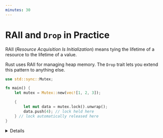 ```yaml
---
minutes: 30
---
```


# RAII and `Drop` in Practice

RAII (_Resource Acquisition Is Initialization_) means tying the lifetime of a
resource to the lifetime of a value.

Rust uses RAII for managing heap memory. The `Drop` trait lets you extend this
pattern to anything else.

```rust
use std::sync::Mutex;

fn main() {
    let mutex = Mutex::new(vec![1, 2, 3]);

    {
        let mut data = mutex.lock().unwrap();
        data.push(4); // lock held here
    } // lock automatically released here
}
```

<details>

- In the above example
  [the `Mutex`](https://doc.rust-lang.org/std/sync/struct.Mutex.html) owns its
  data: you can’t access the value inside without first acquiring the lock.

  `mux.lock()` returns a
  [`MutexGuard`](https://doc.rust-lang.org/std/sync/struct.MutexGuard.html),
  which [dereferences](https://doc.rust-lang.org/std/ops/trait.DerefMut.html) to
  the data and implements
  [`Drop`](https://doc.rust-lang.org/std/ops/trait.Drop.html)

  TODO: consider devoting 1-2 slides to demonstrate the relevant snippets of
  Mutex and MutexGuard API

- You may recall from
  [the Memory Management segment](../../memory-management/drop.md) that the
  [`Drop` trait](https://doc.rust-lang.org/std/ops/trait.Drop.html) lets you
  define what should happen when a resource is dropped.

  - In
    [the Blocks and Scopes chapter](../../control-flow-basics/blocks-and-scopes.md),
    we saw the most common situation where a resource is dropped: when the scope
    of its _owner_ ends at the boundary of a block (`{}`).

  - The use of
    [`std::mem::drop(val)`](https://doc.rust-lang.org/std/mem/fn.drop.html)
    allows you to _move_ a value out of scope before the block ends.

  - There are also other scenarios where this can happen, such as when the value
    owning the resource is "shadowed" by another value:

    ```rust
    let a = String::from("foo");
    let a = 3; // ^ The previous string is dropped here
               //   because we shadow its binding with a new value.
    ```

  - Recall also from [the Drop chapter](../../memory-management/drop.md) that
    for a composite type such as a `struct`, all its fields will be dropped when
    the struct itself is dropped. If a field implements the `Drop` trait, its
    `Drop::drop` _trait_ method will also be invoked.

- In any scenario where the stack unwinds the value, it is guaranteed that the
  [`Drop::drop`](https://doc.rust-lang.org/std/ops/trait.Drop.html#tymethod.drop)
  method of a value `a` will be called.

  - This holds true for happy paths such as:

    - Exiting a block or function scope.

    - Returning early with an explicit `return` statement, or implicitly by
      using [the Try operator (`?`)](../../error-handling/try.md) to
      early-return `Option` or `Result` values.

  - It also holds for unexpected scenarios where a `panic` is triggered, if:

    - The stack is unwound on panic (which is the default), allowing for
      graceful cleanup of resources.

      (TODO: we might want to refactor this to make clear this also happens in
      normal function returns)

      This unwind behavior can be overridden to instead
      [abort on panic](https://github.com/rust-lang/rust/blob/master/library/panic_abort/src/lib.rs),
      in which case no destructors will run.

    - No panic occurs within any of the `drop` methods invoked before reaching
      the `drop` call of the object `a`.

  - Note that
    [an explicit exit of the program](https://doc.rust-lang.org/std/process/fn.exit.html),
    as sometimes used in CLI tools, terminates the process immediately. In other
    words, the stack is not unwound in this case, and the `drop` method will not
    be called.

    TODO: apply feedback:

    ```
    I think this whole point can be pulled out into its own slide.
    Talking about when Drop runs and when it doesn't is worth covering
    directly. I think you'd also want to talk about forget on that slide,
    and maybe briefly note that leaking destructors is not unsafe
    (unless you plan to cover them elsewhere).
    ```

- `Drop` is a great fit for use cases like `Mutex`.

  When the guard goes out of scope,
  [`Drop::drop`](https://doc.rust-lang.org/std/ops/trait.Drop.html#tymethod.drop)
  is called and unlocks the mutex automatically.

  In contrast to C++ or Java, where you often have to unlock manually or use a
  `lock/unlock` pattern, Rust ensures the lock _cannot_ be forgotten, thanks to
  the compiler.

  TODO: revisit references to C++ and Java, be careful in wording. E.g. C++ and
  Java their mutexes are also RAII based
  ([std::lock_guard](https://en.cppreference.com/w/cpp/thread/lock_guard.html),
  [absl::MutexLock](https://github.com/abseil/abseil-cpp/blob/master/absl/synchronization/mutex.h#L583),
  `synchronized(obj) {}` in Java).

  TODO: incorporate @gribozavr's feedback here:

  ```
  It can't be forgotten, but the MutexGuard can be forgot()'en intentionally, or leaked - like any other value.

  It is a good tie-in to discuss use cases for drop: it is good for cleaning up things within the scope of a process, but not the right tool for guaranteeing that something happens outside of the process (e.g., on local disk, or in another service in a distributed system).

  For example, it is a bad idea to rely exclusively on drop to clean up temporary files: if the program terminates in a way that skips running drop, temporary files will persist, and eventually the computer will run out of space. This can happen if the program crashes or leaks the value whose drop is responsible for deleting the file. In addition to a drop implementation within the program, one also needs a classic unix-style temp file reaper that runs as a separate process.
  ```

- In other scenarios, the `Drop` trait shows its limitations. Next, we'll look
  at what those are and how we can address them.

TODO: apply feedback from @gribozavr when refactoring the RAII content:

```
First, a custom File type that wraps a file descriptor. A file descriptor is a classic OS-level resource. We could show how to implement a simple read-only file type a with a minimal API: open() and read() to read a single byte. Then show how to implement Drop. Discuss when the drop() function runs, and how it isn't run when values are moved (contrast with C++ where the destructor always runs at the end of the scope, even for moved-from values). Show the forget() function, discuss its signature and what it means.

In other words, use this simple File type as an opportunity to do a 5-minute refresher on drop and move semantics. I see you're already doing it with instructor notes like "for a composite type such as a struct, all its fields will be dropped" and by mentioning the std::mem::drop() function. Let's lean more into it and make sure that during this discussion we have an example of a drop implementation on the screen.

Then we move on to Mutex. There we would focus on explaining the idea that for a mutex the "resource" is more abstract. In case of a mutex, the resource is exclusive access to the wrapped value. Thus, we need a second type - a MutexGuard - to represent that.

The mutex example is perfect to facilitate the drop x panic discussion. Maybe draft an extra slide that shows what happens by default with a naive drop implementation (the drop simply runs, no special code is needed for that), and then discuss why panics poison the mutex in Rust (there is a good chance that the code was mutating the shared data, so its invariants might be broken).
```

Also apply feedback from @djimitche:

```
It's probably only necessary to include one "callback" to Fundamentals --
the important point is to that this slide is a quick review of previous
content, and if students need a deeper refresher they can find that
content in the Fundamentals course.

That said, these speaker notes are pretty long! Is it possible to trim
this down to just call out the bits necessary for the RAII patterns
introduced here, leaving the rest to the students' memory of Fundamentals?
```

</details>
